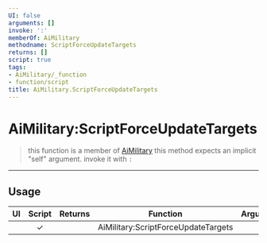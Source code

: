 ```yaml
---
UI: false
arguments: []
invoke: ':'
memberOf: AiMilitary
methodname: ScriptForceUpdateTargets
returns: []
script: true
tags:
- AiMilitary/_function
- function/script
title: AiMilitary.ScriptForceUpdateTargets
---
```

# AiMilitary:ScriptForceUpdateTargets
> this function is a member of [AiMilitary](civ-6/lua/AiMilitary.md)
> this method expects an implicit "self" argument. invoke it with `:`
-----
## Usage
|  UI | Script | Returns | Function | Arguments |
|:---:|:------:|-------:|:--------:|:---------|
| |✓||AiMilitary:ScriptForceUpdateTargets||
